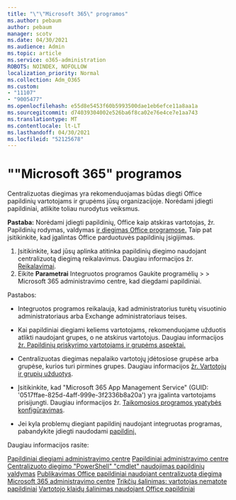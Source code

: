 ```yaml
---
title: "\"\"Microsoft 365\" programos"
ms.author: pebaum
author: pebaum
manager: scotv
ms.date: 04/30/2021
ms.audience: Admin
ms.topic: article
ms.service: o365-administration
ROBOTS: NOINDEX, NOFOLLOW
localization_priority: Normal
ms.collection: Adm_O365
ms.custom:
- "11107"
- "9005477"
ms.openlocfilehash: e55d8e5453f60b5993500dae1eb6efce11a8aa1a
ms.sourcegitcommit: d74039304002e526ba6f8ca02e76e4ce7e1aa743
ms.translationtype: MT
ms.contentlocale: lt-LT
ms.lasthandoff: 04/30/2021
ms.locfileid: "52125678"
---
```

# <a name="deploying-add-ins-for-microsoft-365-apps"></a>""Microsoft 365" programos

Centralizuotas diegimas yra rekomenduojamas būdas diegti Office papildinių vartotojams ir grupėms jūsų organizacijoje. Norėdami įdiegti papildiniai, atlikite toliau nurodytus veiksmus.

**Pastaba:** Norėdami įdiegti papildinių, Office kaip atskiras vartotojas, žr. Papildinių rodymas, valdymas [ir diegimas Office programose.](https://support.microsoft.com/topic/view-manage-and-install-add-ins-in-office-programs-16278816-1948-4028-91e5-76dca5380f8d) Taip pat įsitikinkite, kad įgalintas Office parduotuvės papildinių įsigijimas. 

1. Įsitikinkite, kad jūsų aplinka atitinka papildinių diegimo naudojant centralizuotą diegimą reikalavimus. Daugiau informacijos žr. [Reikalavimai](https://docs.microsoft.com/microsoft-365/admin/manage/centralized-deployment-of-add-ins?#requirements).
2. Eikite **Parametrai** Integruotos programos Gaukite programėlių  >    >   Microsoft 365 administravimo centre, kad diegdami papildiniai. 

Pastabos: 

- Integruotos programos reikalauja, kad administratorius turėtų visuotinio administratoriaus arba Exchange administratoriaus teises.

- Kai papildiniai diegiami keliems vartotojams, rekomenduojame užduotis atlikti naudojant grupes, o ne atskirus vartotojus. Daugiau informacijos [žr. Papildinių priskyrimo vartotojams ir grupėms aspektai.](https://docs.microsoft.com/microsoft-365/admin/manage/manage-deployment-of-add-ins?view=o365-worldwide#considerations-when-assigning-an-add-in-to-users-and-groups)

- Centralizuotas diegimas nepalaiko vartotojų įdėtosiose grupėse arba grupėse, kurios turi pirmines grupes. Daugiau informacijos [žr. Vartotojų ir grupių užduotys](https://docs.microsoft.com/microsoft-365/admin/manage/centralized-deployment-of-add-ins?view=o365-worldwide#user-and-group-assignments).

- Įsitikinkite, kad "Microsoft 365 App Management Service" (GUID: '0517ffae-825d-4aff-999e-3f2336b8a20a') yra įgalinta vartotojams prisijungti. Daugiau informacijos žr. [Taikomosios programos ypatybės konfigūravimas](https://docs.microsoft.com/azure/active-directory/manage-apps/add-application-portal-configure#configure-app-properties).

- Jei kyla problemų diegiant papildinį naudojant integruotas programas, pabandykite įdiegti naudodami [papildinį.](https://admin.microsoft.com/AdminPortal/Home?#/Settings/AddIns)

Daugiau informacijos rasite:

[Papildiniai diegiami administravimo centre](https://docs.microsoft.com/microsoft-365/admin/manage/manage-deployment-of-add-ins) 
 [Papildiniai administravimo centre](https://docs.microsoft.com/microsoft-365/admin/manage/manage-addins-in-the-admin-center) 
 [Centralizuoto diegimo "PowerShell" "cmdlet" naudojimas papildinių valdymas](https://docs.microsoft.com/microsoft-365/enterprise/use-the-centralized-deployment-powershell-cmdlets-to-manage-add-ins) 
 [Publikavimas Office papildiniai naudojant centralizuotą diegimą Microsoft 365 administravimo centre](https://docs.microsoft.com/office/dev/add-ins/publish/centralized-deployment#publish-an-office-add-in-via-centralized-deployment) 
 [Trikčių šalinimas: vartotojas nematote papildiniai](https://docs.microsoft.com/office365/troubleshoot/access-management/user-not-seeing-add-ins) 
 [Vartotojo klaidų šalinimas naudojant Office papildiniai](https://docs.microsoft.com/office/dev/add-ins/testing/testing-and-troubleshooting)